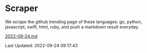 # Scraper

We scrape the github trending page of these languages: go, python, javascript, swift, html, ruby, and push a markdown result everyday.

[2022-09-24.md](https://github.com/henson/Scraper/blob/master/2022-09-24.md)

Last Updated: 2022-09-24 09:17:43